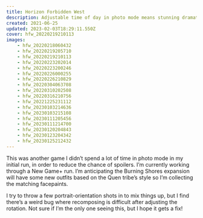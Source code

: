 ```yaml
---
title: Horizon Forbidden West
description: Adjustable time of day in photo mode means stunning dramatic skies in every&nbsp;shot!
created: 2021-06-25
updated: 2023-02-03T18:29:11.550Z
cover: hfw_20220219210113
images:
    - hfw_20220218060432
    - hfw_20220219205710
    - hfw_20220219210113
    - hfw_20220223202014
    - hfw_20220223200246
    - hfw_20220226000255
    - hfw_20220226210829
    - hfw_20220304063708
    - hfw_20220310202508
    - hfw_20220316210756
    - hfw_20221225231112
    - hfw_20230103214636
    - hfw_20230103215108
    - hfw_20230111205456
    - hfw_20230111214700
    - hfw_20230120204843
    - hfw_20230123204342
    - hfw_20230125212432
---
```


This was another game I didn’t spend a lot of time in photo mode in my initial run, in order to reduce the chance of spoilers. I’m currently working through a New Game+ run. I’m anticipating the Burning Shores expansion will have some new outfits based on the Quen tribe’s style so I’m collecting the matching facepaints.

I try to throw a few portrait-orientation shots in to mix things up, but I find
there’s a weird bug where recomposing is difficult after adjusting the rotation. Not sure if I’m the only one seeing this, but I hope it gets a&nbsp;fix!
